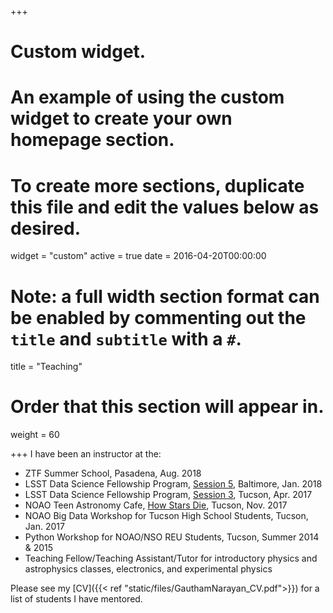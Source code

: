 +++
# Custom widget.
# An example of using the custom widget to create your own homepage section.
# To create more sections, duplicate this file and edit the values below as desired.
widget = "custom"
active = true
date = 2016-04-20T00:00:00

# Note: a full width section format can be enabled by commenting out the `title` and `subtitle` with a `#`.
title = "Teaching"

# Order that this section will appear in.
weight = 60

+++
I have been an instructor at the:

* ZTF Summer School, Pasadena, Aug. 2018
* LSST Data Science Fellowship Program, [Session 5](https://github.com/LSSTC-DSFP/LSSTC-DSFP-Sessions/tree/master/Session5/Day4), Baltimore, Jan. 2018
* LSST Data Science Fellowship Program, [Session 3](https://github.com/LSSTC-DSFP/LSSTC-DSFP-Sessions/tree/master/Session3/Day4), Tucson, Apr. 2017
* NOAO Teen Astronomy Cafe, [How Stars Die](https://www.dropbox.com/sh/4fj81ygdeq63ila/AADIbmo1AevH4p7yvuYIazxsa?dl=0), Tucson, Nov. 2017
* NOAO Big Data Workshop for Tucson High School Students, Tucson, Jan. 2017
* Python Workshop for NOAO/NSO REU Students, Tucson, Summer 2014 & 2015
* Teaching Fellow/Teaching Assistant/Tutor for introductory physics and astrophysics classes, electronics, and experimental physics

Please see my [CV]({{< ref "static/files/GauthamNarayan_CV.pdf">}}) for a list of students I have mentored.
